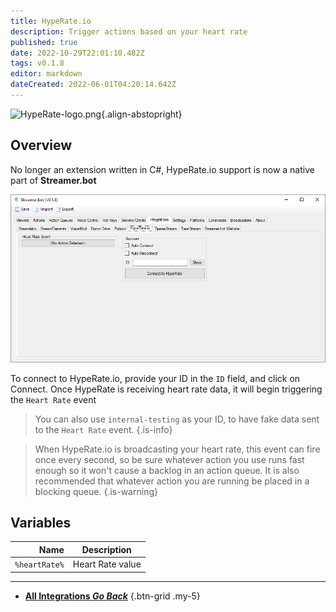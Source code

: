 ```yaml
---
title: HypeRate.io
description: Trigger actions based on your heart rate
published: true
date: 2022-10-29T22:01:10.482Z
tags: v0.1.8
editor: markdown
dateCreated: 2022-06-01T04:20:14.642Z
---
```


![HypeRate-logo.png](https://streamer.bot/img/integrations/hyperate.png){.align-abstopright}

## Overview
No longer an extension written in C#, HypeRate.io support is now a native part of **Streamer.bot**

![hyperate.io-integration.png](/hyperate.io-integration.png)

To connect to HypeRate.io, provide your ID in the `ID` field, and click on Connect.  Once HypeRate is receiving heart rate data, it will begin triggering the `Heart Rate` event

> You can also use `internal-testing` as your ID, to have fake data sent to the `Heart Rate` event.
{.is-info}

> When HypeRate.io is broadcasting your heart rate, this event can fire once every second, so be sure whatever action you use runs fast enough so it won't cause a backlog in an action queue.  It is also recommended that whatever action you are running be placed in a blocking queue.
{.is-warning}

## Variables
| Name | Description |
|   ---:|-------------|
| `%heartRate%` | Heart Rate value |

---

- [<i class="mdi mdi-chevron-left"></i> **All Integrations *Go Back***](/Integrations)
{.btn-grid .my-5}